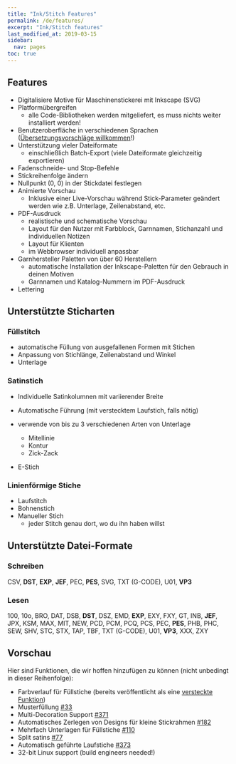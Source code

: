 ```yaml
---
title: "Ink/Stitch Features"
permalink: /de/features/
excerpt: "Ink/Stitch features"
last_modified_at: 2019-03-15
sidebar:
  nav: pages
toc: true
---
```

## Features
* Digitalisiere Motive für Maschinenstickerei mit Inkscape (SVG)
* Platformübergreifen
  * alle Code-Bibliotheken werden mitgeliefert, es muss nichts weiter installiert werden!
* Benutzeroberfläche in verschiedenen Sprachen ([Übersetzungsvorschläge willkommen](https://crowdin.com/project/inkstitch)!)
* Unterstützung vieler Dateiformate
    * einschließlich Batch-Export (viele Dateiformate gleichzeitig exportieren)
* Fadenschneide- und Stop-Befehle
* Stickreihenfolge ändern
* Nullpunkt (0, 0) in der Stickdatei festlegen
* Animierte Vorschau
  * Inklusive einer Live-Vorschau während Stick-Parameter geändert werden wie z.B. Unterlage, Zeilenabstand, etc.
* PDF-Ausdruck
  * realistische und schematische Vorschau
  * Layout für den Nutzer mit Farbblock, Garnnamen, Stichanzahl und individuellen Notizen
  * Layout für Klienten
  * im Webbrowser individuell anpassbar
* Garnhersteller Paletten von über 60 Herstellern
  * automatische Installation der Inkscape-Paletten für den Gebrauch in deinen Motiven
  * Garnnamen und Katalog-Nummern im PDF-Ausdruck
* Lettering

## Unterstützte Sticharten

### Füllstitch
* automatische Füllung von ausgefallenen Formen mit Stichen
* Anpassung von Stichlänge, Zeilenabstand und Winkel
* Unterlage

### Satinstich
* Individuelle Satinkolumnen mit variierender Breite
* Automatische Führung (mit verstecktem Laufstich, falls nötig)
* verwende von bis zu 3 verschiedenen Arten von Unterlage
    * Mitellinie
    * Kontur
    * Zick-Zack

* E-Stich

### Linienförmige Stiche

* Laufstitch
* Bohnenstich
* Manueller Stich
  * jeder Stitch genau dort, wo du ihn haben willst

## Unterstützte Datei-Formate

### Schreiben
CSV, **DST**, **EXP**, **JEF**, PEC, **PES**, SVG, TXT (G-CODE), U01, **VP3**

### Lesen
100, 10o, BRO, DAT, DSB, **DST**, DSZ, EMD, **EXP**, EXY, FXY, GT, INB, **JEF**, JPX, KSM, MAX, MIT, NEW, PCD, PCM, PCQ, PCS, PEC, **PES**, PHB, PHC, SEW, SHV, STC, STX, TAP, TBF, TXT (G-CODE), U01, **VP3**, XXX, ZXY

## Vorschau

Hier sind Funktionen, die wir hoffen hinzufügen zu können (nicht unbedingt in dieser Reihenfolge):

* Farbverlauf für Füllstiche (bereits veröffentlicht als eine [versteckte Funktion](https://github.com/inkstitch/inkstitch/pull/108#issuecomment-369444197))
* Musterfüllung [#33](https://github.com/inkstitch/inkstitch/issues/33)
* Multi-Decoration Support [#371](https://github.com/inkstitch/inkstitch/issues/371)
* Automatisches Zerlegen von Designs für kleine Stickrahmen [#182](https://github.com/inkstitch/inkstitch/issues/182)
* Mehrfach Unterlagen für Füllstiche [#110](https://github.com/inkstitch/inkstitch/issues/110)
* Split satins [#77](https://github.com/inkstitch/inkstitch/issues/77)
* Automatisch geführte Laufstiche [#373](https://github.com/inkstitch/inkstitch/issues/373)
* 32-bit Linux support (build engineers needed!)

